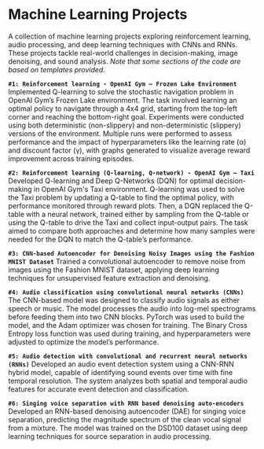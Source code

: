 # Machine Learning Projects
A collection of machine learning projects exploring reinforcement learning, audio processing, and deep learning techniques with CNNs and RNNs. These projects tackle real-world challenges in decision-making, image denoising, and sound analysis. *Note that some sections of the code are based on templates provided.*

**`#1: Reinforcement learning - OpenAI Gym – Frozen Lake Environment`**
Implemented Q-learning to solve the stochastic navigation problem in OpenAI Gym’s Frozen Lake environment. The task involved learning an optimal policy to navigate through a 4x4 grid, starting from the top-left corner and reaching the bottom-right goal. Experiments were conducted using both deterministic (non-slippery) and non-deterministic (slippery) versions of the environment. Multiple runs were performed to assess performance and the impact of hyperparameters like the learning rate (α) and discount factor (γ), with graphs generated to visualize average reward improvement across training episodes.

**`#2: Reinforcement learning (Q-learning, Q-network) - OpenAI Gym – Taxi`**
Developed Q-learning and Deep Q-Networks (DQN) for optimal decision-making in OpenAI Gym's Taxi environment. Q-learning was used to solve the Taxi problem by updating a Q-table to find the optimal policy, with performance monitored through reward plots. Then, a DQN replaced the Q-table with a neural network, trained either by sampling from the Q-table or using the Q-table to drive the Taxi and collect input-output pairs. The task aimed to compare both approaches and determine how many samples were needed for the DQN to match the Q-table’s performance.

**`#3: CNN-based Autoencoder for Denoising Noisy Images using the Fashion MNIST Dataset`**
Trained a convolutional autoencoder to remove noise from images using the Fashion MNIST dataset, applying deep learning techniques for unsupervised feature extraction and denoising.

**`#4: Audio classification using convolutional neural networks (CNNs)`**
The CNN-based model was designed to classify audio signals as either speech or music. The model processes the audio into log-mel spectrograms before feeding them into two CNN blocks. PyTorch was used to build the model, and the Adam optimizer was chosen for training. The Binary Cross Entropy loss function was used during training, and hyperparameters were adjusted to optimize the model’s performance.

**`#5: Audio detection with convolutional and recurrent neural networks (RNNs)`**
Developed an audio event detection system using a CNN-RNN hybrid model, capable of identifying sound events over time with fine temporal resolution. The system analyzes both spatial and temporal audio features for accurate event detection and classification.

**`#6: Singing voice separation with RNN based denoising auto-encoders`**
Developed an RNN-based denoising autoencoder (DAE) for singing voice separation, predicting the magnitude spectrum of the clean vocal signal from a mixture. The model was trained on the DSD100 dataset using deep learning techniques for source separation in audio processing.


